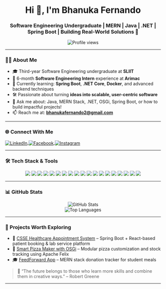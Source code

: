 <h1 align="center">Hi 👋, I'm Bhanuka Fernando</h1>
<h3 align="center">Software Engineering Undergraduate | MERN | Java | .NET | Spring Boot | Building Real-World Solutions 🚀</h3>

<p align="center">
  <img src="https://komarev.com/ghpvc/?username=bhanuka-fernando&label=Profile%20views&color=0e75b6&style=flat" alt="Profile views" />
</p>

---

### 👨‍💻 About Me

- 🎓 Third-year Software Engineering undergraduate at **SLIIT**
- 💼 6-month **Software Engineering Intern** experience at **Arimac**
- 🌱 Currently learning: **Spring Boot**, **.NET Core**, **Docker**, and advanced backend techniques
- 🛠️ Passionate about turning **ideas into scalable, user-centric software**
- 💬 Ask me about: Java, MERN Stack, .NET, OSGi, Spring Boot, or how to build impactful projects!
- 📫 Reach me at: **bhanukafernando2@gmail.com**

---

### 🌐 Connect With Me

<p align="left">
  <a href="https://www.linkedin.com/in/bhanuka-fernando/" target="blank">
    <img align="center" src="https://img.shields.io/badge/-LinkedIn-0077B5?style=flat-square&logo=linkedin&logoColor=white" alt="LinkedIn"/>
  </a>
  <a href="https://fb.com/bhanuka.fernando" target="blank">
    <img align="center" src="https://img.shields.io/badge/-Facebook-1877F2?style=flat-square&logo=facebook&logoColor=white" alt="Facebook"/>
  </a>
  <a href="https://instagram.com/bhanuka_fd" target="blank">
    <img align="center" src="https://img.shields.io/badge/-Instagram-E4405F?style=flat-square&logo=instagram&logoColor=white" alt="Instagram"/>
  </a>
</p>

---

### 🛠️ Tech Stack & Tools

<p align="center">
  <!-- Languages -->
  <img src="https://img.shields.io/badge/Java-007396?style=flat&logo=java&logoColor=white"/>
  <img src="https://img.shields.io/badge/JavaScript-F7DF1E?style=flat&logo=javascript&logoColor=black"/>
  <img src="https://img.shields.io/badge/TypeScript-3178C6?style=flat&logo=typescript&logoColor=white"/>
  <img src="https://img.shields.io/badge/C%23-239120?style=flat&logo=c-sharp&logoColor=white"/>
  <img src="https://img.shields.io/badge/Python-3776AB?style=flat&logo=python&logoColor=white"/>

  <!-- Frameworks -->
  <img src="https://img.shields.io/badge/React-61DAFB?style=flat&logo=react&logoColor=black"/>
  <img src="https://img.shields.io/badge/Node.js-339933?style=flat&logo=node.js&logoColor=white"/>
  <img src="https://img.shields.io/badge/Spring_Boot-6DB33F?style=flat&logo=spring-boot&logoColor=white"/>
  <img src="https://img.shields.io/badge/Express.js-000000?style=flat&logo=express&logoColor=white"/>
  <img src="https://img.shields.io/badge/.NET-512BD4?style=flat&logo=dotnet&logoColor=white"/>

  <!-- Databases -->
  <img src="https://img.shields.io/badge/MongoDB-47A248?style=flat&logo=mongodb&logoColor=white"/>
  <img src="https://img.shields.io/badge/MySQL-4479A1?style=flat&logo=mysql&logoColor=white"/>
  <img src="https://img.shields.io/badge/Oracle-F80000?style=flat&logo=oracle&logoColor=white"/>
  <img src="https://img.shields.io/badge/SQL_Server-CC2927?style=flat&logo=microsoft-sql-server&logoColor=white"/>

  <!-- Dev Tools -->
  <img src="https://img.shields.io/badge/Git-F05032?style=flat&logo=git&logoColor=white"/>
  <img src="https://img.shields.io/badge/GitHub-181717?style=flat&logo=github&logoColor=white"/>
  <img src="https://img.shields.io/badge/Docker-2496ED?style=flat&logo=docker&logoColor=white"/>
  <img src="https://img.shields.io/badge/Postman-FF6C37?style=flat&logo=postman&logoColor=white"/>
  <img src="https://img.shields.io/badge/Figma-F24E1E?style=flat&logo=figma&logoColor=white"/>
</p>

---

### 📊 GitHub Stats

<p align="center">
  <img src="https://github-readme-stats.vercel.app/api?username=bhanuka-fernando&show_icons=true&theme=github_dark" alt="GitHub Stats"/>
  <br/>
  <img src="https://github-readme-stats.vercel.app/api/top-langs/?username=bhanuka-fernando&layout=compact&theme=github_dark" alt="Top Languages"/>
</p>

---

### 🔭 Projects Worth Exploring

- 🏥 [CSSE Healthcare Appointment System](#) – Spring Boot + React-based patient booking & lab service platform  
- 🍕 [Smart Pizza Maker with OSGi](#) – Modular pizza customization and stock tracking using Apache Felix  
- 🎓 [FeedForward App](#) – MERN stack donation tracker for student meals  

> 🧠 “The future belongs to those who learn more skills and combine them in creative ways.” – Robert Greene

---

